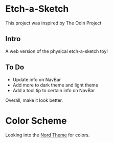 # Etch-a-Sketch
This project was inspired by The Odin Project

## Intro
A web version of the physical etch-a-sketch toy! 

## To Do
* Update info on NavBar
* Add more to dark theme and light theme
* Add a tool tip to certain info on NavBar
 
Overall, make it look better.

# Color Scheme
Looking into the [Nord Theme](https://www.nordtheme.com/#palettes-modularity) for colors.